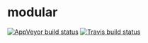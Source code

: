 # modular
  [![AppVeyor build status](https://ci.appveyor.com/api/projects/status/github/iqis/modular?branch=master&svg=true)](https://ci.appveyor.com/project/iqis/modular)
  [![Travis build status](https://travis-ci.org/iqis/modular.svg?branch=master)](https://travis-ci.org/iqis/modular)


